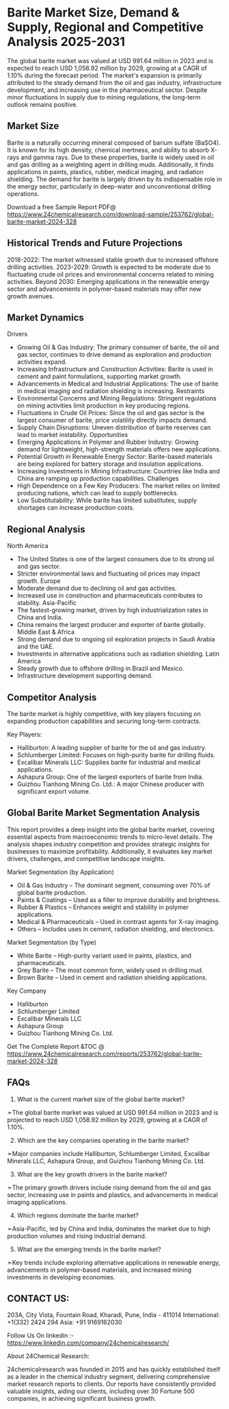 <h1>Barite Market Size, Demand & Supply, Regional and Competitive Analysis 2025-2031</h1>

The global barite market was valued at USD 991.64 million in 2023 and is expected to reach USD 1,058.92 million by 2029, growing at a CAGR of 1.10% during the forecast period.
The market's expansion is primarily attributed to the steady demand from the oil and gas industry, infrastructure development, and increasing use in the pharmaceutical sector. Despite minor fluctuations in supply due to mining regulations, the long-term outlook remains positive.

<h2>Market Size</h2>
Barite is a naturally occurring mineral composed of barium sulfate (BaSO4). It is known for its high density, chemical inertness, and ability to absorb X-rays and gamma rays. Due to these properties, barite is widely used in oil and gas drilling as a weighting agent in drilling muds. Additionally, it finds applications in paints, plastics, rubber, medical imaging, and radiation shielding. The demand for barite is largely driven by its indispensable role in the energy sector, particularly in deep-water and unconventional drilling operations.

Download a free Sample Report PDF@ https://www.24chemicalresearch.com/download-sample/253762/global-barite-market-2024-328

<h2>Historical Trends and Future Projections</h2>
2018-2022: The market witnessed stable growth due to increased offshore drilling activities.
2023-2029: Growth is expected to be moderate due to fluctuating crude oil prices and environmental concerns related to mining activities.
Beyond 2030: Emerging applications in the renewable energy sector and advancements in polymer-based materials may offer new growth avenues.

<h2>Market Dynamics</h2>

Drivers
- Growing Oil & Gas Industry: The primary consumer of barite, the oil and gas sector, continues to drive demand as exploration and production activities expand.
- Increasing Infrastructure and Construction Activities: Barite is used in cement and paint formulations, supporting market growth.
- Advancements in Medical and Industrial Applications: The use of barite in medical imaging and radiation shielding is increasing.
Restraints
- Environmental Concerns and Mining Regulations: Stringent regulations on mining activities limit production in key producing regions.
- Fluctuations in Crude Oil Prices: Since the oil and gas sector is the largest consumer of barite, price volatility directly impacts demand.
- Supply Chain Disruptions: Uneven distribution of barite reserves can lead to market instability.
Opportunities
- Emerging Applications in Polymer and Rubber Industry: Growing demand for lightweight, high-strength materials offers new applications.
- Potential Growth in Renewable Energy Sector: Barite-based materials are being explored for battery storage and insulation applications.
- Increasing Investments in Mining Infrastructure: Countries like India and China are ramping up production capabilities.
Challenges
- High Dependence on a Few Key Producers: The market relies on limited producing nations, which can lead to supply bottlenecks.
- Low Substitutability: While barite has limited substitutes, supply shortages can increase production costs.

<h2>Regional Analysis</h2>

North America
- The United States is one of the largest consumers due to its strong oil and gas sector.
- Stricter environmental laws and fluctuating oil prices may impact growth.
Europe
- Moderate demand due to declining oil and gas activities.
- Increased use in construction and pharmaceuticals contributes to stability.
Asia-Pacific
- The fastest-growing market, driven by high industrialization rates in China and India.
- China remains the largest producer and exporter of barite globally.
Middle East & Africa
- Strong demand due to ongoing oil exploration projects in Saudi Arabia and the UAE.
- Investments in alternative applications such as radiation shielding.
Latin America
- Steady growth due to offshore drilling in Brazil and Mexico.
- Infrastructure development supporting demand.

<h2>Competitor Analysis</h2>
The barite market is highly competitive, with key players focusing on expanding production capabilities and securing long-term contracts.

Key Players:
- Halliburton: A leading supplier of barite for the oil and gas industry.
- Schlumberger Limited: Focuses on high-purity barite for drilling fluids.
- Excalibar Minerals LLC: Supplies barite for industrial and medical applications.
- Ashapura Group: One of the largest exporters of barite from India.
- Guizhou Tianhong Mining Co. Ltd.: A major Chinese producer with significant export volume.

<h2>Global Barite Market Segmentation Analysis</h2>

This report provides a deep insight into the global barite market, covering essential aspects from macroeconomic trends to micro-level details. The analysis shapes industry competition and provides strategic insights for businesses to maximize profitability. Additionally, it evaluates key market drivers, challenges, and competitive landscape insights.

Market Segmentation (by Application)
- Oil & Gas Industry – The dominant segment, consuming over 70% of global barite production.
- Paints & Coatings – Used as a filler to improve durability and brightness.
- Rubber & Plastics – Enhances weight and stability in polymer applications.
- Medical & Pharmaceuticals – Used in contrast agents for X-ray imaging.
- Others – Includes uses in cement, radiation shielding, and electronics.

Market Segmentation (by Type)
- White Barite – High-purity variant used in paints, plastics, and pharmaceuticals.
- Grey Barite – The most common form, widely used in drilling mud.
- Brown Barite – Used in cement and radiation shielding applications.

Key Company
- Halliburton
- Schlumberger Limited
- Excalibar Minerals LLC
- Ashapura Group
- Guizhou Tianhong Mining Co. Ltd.

Get The Complete Report &TOC @ https://www.24chemicalresearch.com/reports/253762/global-barite-market-2024-328

<h2>FAQs</h2>

1. What is the current market size of the global barite market?

➣The global barite market was valued at USD 991.64 million in 2023 and is projected to reach USD 1,058.92 million by 2029, growing at a CAGR of 1.10%.

2. Which are the key companies operating in the barite market?

➣Major companies include Halliburton, Schlumberger Limited, Excalibar Minerals LLC, Ashapura Group, and Guizhou Tianhong Mining Co. Ltd.

3. What are the key growth drivers in the barite market?

➣The primary growth drivers include rising demand from the oil and gas sector, increasing use in paints and plastics, and advancements in medical imaging applications.

4. Which regions dominate the barite market?

➣Asia-Pacific, led by China and India, dominates the market due to high production volumes and rising industrial demand.

5. What are the emerging trends in the barite market?

➣Key trends include exploring alternative applications in renewable energy, advancements in polymer-based materials, and increased mining investments in developing economies.

<h2>CONTACT US:</h2>
203A, City Vista, Fountain Road, Kharadi, Pune, India - 411014
International: +1(332) 2424 294
Asia: +91 9169162030

Follow Us On linkedin :- https://www.linkedin.com/company/24chemicalresearch/ 

About 24Chemical Research:

24chemicalresearch was founded in 2015 and has quickly established itself as a leader in the chemical industry segment, delivering comprehensive market research reports to clients. Our reports have consistently provided valuable insights, aiding our clients, including over 30 Fortune 500 companies, in achieving significant business growth.
